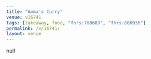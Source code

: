```yaml
---
title: "Amma's Curry"
venue: v16741
tags: [takeaway, food, "fhrs:708689", "fhrs:860936"]
permalink: /v/16741/
layout: venue
---
```

null